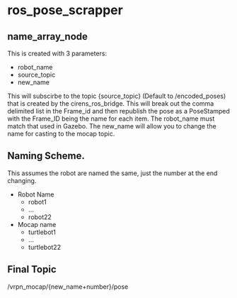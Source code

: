 # ros_pose_scrapper

## name_array_node
This is created with 3 parameters:
- robot_name
- source_topic
- new_name

This will subscirbe to the topic {source_topic} (Default to /encoded_poses) that is created by the cirens_ros_bridge.  This will break out the comma delimited list in the Frame_id and then republish the pose as a PoseStamped with the Frame_ID being the name for each item. The robot_name must match that used in Gazebo. The new_name will allow you to change the name for casting to the mocap topic.

## Naming Scheme.
This assumes the robot are named the same, just the number at the end changing. 
- Robot Name
    - robot1
    - ...
    - robot22
- Mocap name
    - turtlebot1
    - ...
    - turtlebot22

## Final Topic
/vrpn_mocap/{new_name+number}/pose